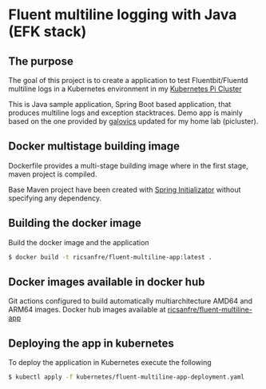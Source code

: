 # Fluent multiline logging with Java (EFK stack) 

## The purpose

The goal of this project is to create a application to test Fluentbit/Fluentd multiline logs in a Kubernetes environment in my [Kubernetes Pi Cluster](http://picluster.ricsanfre.com)

This is Java sample application, Spring Boot based application, that produces
multiline logs and exception stacktraces. Demo app is mainly based on the one provided by [galovics](https://github.com/galovics/fluentd-multiline-java) updated for my home lab (picluster).

## Docker multistage building image

Dockerfile provides a multi-stage building image where in the first stage, maven project is compiled. 

Base Maven project have been created with [Spring Initializator](https://start.spring.io/) without specifying any dependency.

## Building the docker image

Build the docker image and the application
```bash
$ docker build -t ricsanfre/fluent-multiline-app:latest .
```

## Docker images available in docker hub

Git actions configured to build automatically multiarchitecture AMD64 and ARM64 images. Docker hub images available at [ricsanfre/fluent-multiline-app](https://hub.docker.com/r/ricsanfre/fluent-multiline-app)

## Deploying the app in kubernetes

To deploy the application in Kubernetes execute the following

```bash
$ kubectl apply -f kubernetes/fluent-multiline-app-deployment.yaml
```